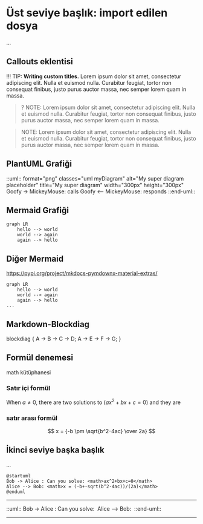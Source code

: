 # Üst seviye başlık: import edilen dosya
...

## Callouts eklentisi

!!! TIP: **Writing custom titles.**
	Lorem ipsum dolor sit amet, consectetur adipiscing elit. Nulla et euismod
	nulla. Curabitur feugiat, tortor non consequat finibus, justo purus auctor
	massa, nec semper lorem quam in massa.

>? NOTE: Lorem ipsum dolor sit amet, consectetur adipiscing elit. Nulla et euismod
> nulla. Curabitur feugiat, tortor non consequat finibus, justo purus auctor
> massa, nec semper lorem quam in massa.

> NOTE: Lorem ipsum dolor sit amet, consectetur adipiscing elit. Nulla et euismod
> nulla. Curabitur feugiat, tortor non consequat finibus, justo purus auctor
> massa, nec semper lorem quam in massa.

## PlantUML Grafiği
::uml:: format="png" classes="uml myDiagram" alt="My super diagram placeholder" title="My super diagram" width="300px" height="300px"
  Goofy ->  MickeyMouse: calls
  Goofy <-- MickeyMouse: responds
::end-uml::

## Mermaid Grafiği
```mermaid
graph LR
    hello --> world
    world --> again
    again --> hello
```
## Diğer Mermaid
https://pypi.org/project/mkdocs-pymdownx-material-extras/
```diagram
graph LR
    hello --> world
    world --> again
    again --> hello
...
```

## Markdown-Blockdiag
blockdiag {
    A -> B -> C -> D;
    A -> E -> F -> G;
}

## Formül denemesi
math kütüphanesi
### Satır içi formül
When $a \ne 0$, there are two solutions to $(ax^2 + bx + c = 0)$ and they are

### satır arası formül
$$ x = {-b \pm \sqrt{b^2-4ac} \over 2a} $$

## İkinci seviye başka başlık
...
```plantuml
@startuml
Bob -> Alice : Can you solve: <math>ax^2+bx+c=0</math>
Alice --> Bob: <math>x = (-b+-sqrt(b^2-4ac))/(2a)</math>
@enduml
```
---

::uml::
Bob -> Alice : Can you solve: <math>ax^2+bx+c=0</math>
Alice --> Bob: <math>x = (-b+-sqrt(b^2-4ac))/(2a)</math>
::end-uml::

---
